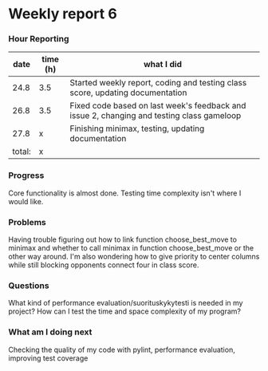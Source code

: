 # Weekly report 6

### Hour Reporting
| **date** | **time (h)** | **what I did** 
| --------- | ----------- | --------- 
| 24.8 | 3.5 | Started weekly report, coding and testing class score, updating documentation
| 26.8 | 3.5 | Fixed code based on last week's feedback and issue 2, changing and testing class gameloop
| 27.8 | x | Finishing minimax, testing, updating documentation
| total: | x

### Progress
Core functionality is almost done. Testing time complexity isn't where I would like.

### Problems
Having trouble figuring out how to link function choose_best_move to minimax and whether to call minimax in function choose_best_move or the other way around. I'm also wondering how to give priority to center columns while still blocking opponents connect four in class score.

### Questions
What kind of performance evaluation/suorituskykytesti is needed in my project? How can I test the time and space complexity of my program?

### What am I doing next
Checking the quality of my code with pylint, performance evaluation, improving test coverage
